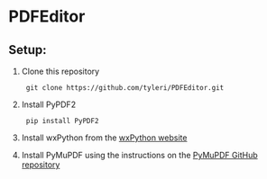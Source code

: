 # PDFEditor

## Setup:
1. Clone this repository

        git clone https://github.com/tyleri/PDFEditor.git

2. Install PyPDF2

        pip install PyPDF2

3. Install wxPython from the [wxPython website](https://wxpython.org/download.php)

4. Install PyMuPDF using the instructions on the [PyMuPDF GitHub repository](https://github.com/rk700/PyMuPDF)
